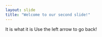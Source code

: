```yaml
---
layout: slide
title: "Welcome to our second slide!"
---
```

It is what it is
Use the left arrow to go back!
